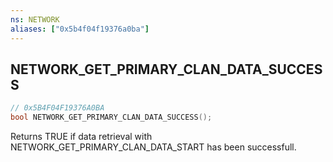 ```yaml
---
ns: NETWORK
aliases: ["0x5b4f04f19376a0ba"]
---
```

## NETWORK_GET_PRIMARY_CLAN_DATA_SUCCESS

```c
// 0x5B4F04F19376A0BA
bool NETWORK_GET_PRIMARY_CLAN_DATA_SUCCESS();
```

Returns TRUE if data retrieval with NETWORK_GET_PRIMARY_CLAN_DATA_START has been successfull.

